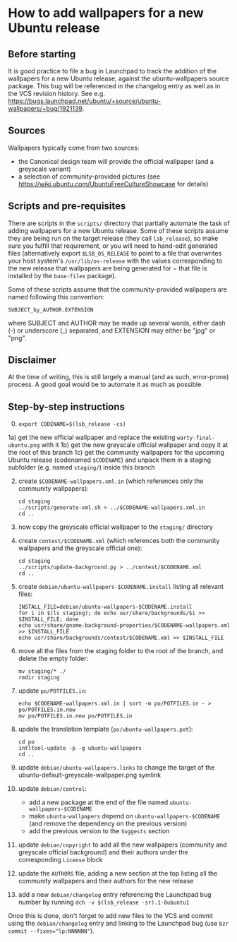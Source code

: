 # How to add wallpapers for a new Ubuntu release

## Before starting

It is good practice to file a bug in Launchpad to track the addition of the wallpapers for a new Ubuntu release, against the ubuntu-wallpapers source package.
This bug will be referenced in the changelog entry as well as in the VCS revision history.
See e.g. https://bugs.launchpad.net/ubuntu/+source/ubuntu-wallpapers/+bug/1921139.

## Sources

Wallpapers typically come from two sources:
  * the Canonical design team will provide the official wallpaper (and a greyscale variant)
  * a selection of community-provided pictures (see https://wiki.ubuntu.com/UbuntuFreeCultureShowcase for details)

## Scripts and pre-requisites

There are scripts in the `scripts/` directory that partially automate the task of adding wallpapers for a new Ubuntu release. Some of these scripts assume they are being run on the target release (they call `lsb_release`), so make sure you fulfill that requirement, or you will need to hand-edit generated files (alternatively export `$LSB_OS_RELEASE` to point to a file that overwrites your host system's `/usr/lib/os-release` with the values corresponding to the new release that wallpapers are being generated for − that file is installed by the `base-files` package).

Some of these scripts assume that the community-provided wallpapers are named following this convention:

    SUBJECT_by_AUTHOR.EXTENSION

where SUBJECT and AUTHOR may be made up several words, either dash (-) or underscore (_) separated, and EXTENSION may either be "jpg" or "png".

## Disclaimer

At the time of writing, this is still largely a manual (and as such, error-prone) process. A good goal would be to automate it as much as possible.

## Step-by-step instructions

 0) `export CODENAME=$(lsb_release -cs)`

1a) get the new official wallpaper and replace the existing `warty-final-ubuntu.png` with it
1b) get the new greyscale official wallpaper and copy it at the root of this branch
1c) get the community wallpapers for the upcoming Ubuntu release (codenamed `$CODENAME`) and unpack them in a staging subfolder (e.g. named `staging/`) inside this branch

 2) create `$CODENAME-wallpapers.xml.in` (which references only the community wallpapers):

        cd staging
        ../scripts/generate-xml.sh > ../$CODENAME-wallpapers.xml.in
        cd ..

 3) now copy the greyscale official wallpaper to the `staging/` directory

 4) create `contest/$CODENAME.xml` (which references both the community wallpapers and the greyscale official one):

        cd staging
        ../scripts/update-background.py > ../contest/$CODENAME.xml
        cd ..

 5) create `debian/ubuntu-wallpapers-$CODENAME.install` listing all relevant files:

        INSTALL_FILE=debian/ubuntu-wallpapers-$CODENAME.install
        for i in $(ls staging); do echo usr/share/backgrounds/$i >> $INSTALL_FILE; done
        echo usr/share/gnome-background-properties/$CODENAME-wallpapers.xml >> $INSTALL_FILE
        echo usr/share/backgrounds/contest/$CODENAME.xml >> $INSTALL_FILE

 6) move all the files from the staging folder to the root of the branch, and delete the empty folder:

        mv staging/* ./
        rmdir staging

 7) update `po/POTFILES.in`:

        echo $CODENAME-wallpapers.xml.in | sort -m po/POTFILES.in - > po/POTFILES.in.new
        mv po/POTFILES.in.new po/POTFILES.in

 8) update the translation template (`po/ubuntu-wallpapers.pot`):

        cd po
        intltool-update -p -g ubuntu-wallpapers
        cd ..

 9) update `debian/ubuntu-wallpapers.links` to change the target of the ubuntu-default-greyscale-wallpaper.png symlink

10) update `debian/control`:
    * add a new package at the end of the file named `ubuntu-wallpapers-$CODENAME`
    * make `ubuntu-wallpapers` depend on `ubuntu-wallpapers-$CODENAME` (and remove the dependency on the previous version)
    * add the previous version to the `Suggests` section

11) update `debian/copyright` to add all the new wallpapers (community and greyscale official background) and their authors under the corresponding `License` block

12) update the `AUTHORS` file, adding a new section at the top listing all the community wallpapers and their authors for the new release

13) add a new `debian/changelog` entry referencing the Launchpad bug number by running `dch -v $(lsb_release -sr).1-0ubuntu1`

Once this is done, don't forget to add new files to the VCS and commit using the `debian/changelog` entry and linking to the Launchpad bug (use `bzr commit --fixes="lp:NNNNNN"`).
